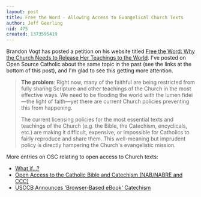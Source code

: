 ```yaml
---
layout: post
title: Free the Word - Allowing Access to Evangelical Church Texts
author: Jeff Geerling
nid: 475
created: 1373595419
---
```

Brandon Vogt has posted a petition on his website titled <a href="http://brandonvogt.com/free-word/">Free the Word: Why the Church Needs to Release Her Teachings to the World</a>. I've posted on Open Source Catholic about the same topic in the past (see the links at the bottom of this post), and I'm glad to see this getting more attention.

<blockquote>
<strong>The problem</strong>: Right now, many of the faithful are being restricted from fully sharing Scripture and other teachings of the Church in the most effective ways. We need to be flooding the world with the lumen fidei—the light of faith—yet there are current Church policies preventing this from happening.

The current licensing policies for the most essential texts and teachings of the Church (e.g. the Bible, the Catechism, encyclicals, etc.) are making it difficult, expensive, or impossible for Catholics to fairly reproduce and share them. This well-meaning but imprudent policy is directly hampering the Church's evangelistic mission.
</blockquote>

More entries on OSC relating to open access to Church texts:

<ul>
<li><a href="/blog/oscatholic/what-if">What if...?</a></li>
<li><a href="/blog/jeff-geerling/open-access-catholic">Open Access to the Catholic Bible and Catechism (NAB/NABRE and CCC)</a></li>
<li><a href="/blog/jeff-geerling/usccb-announces-brows">USCCB Announces 'Browser-Based eBook' Catechism</a></li>
</ul>
